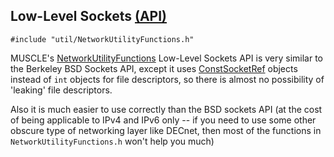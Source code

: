 ## Low-Level Sockets [(API)](https://public.msli.com/lcs/muscle/html/group__networkutilityfunctions.html)

```#include "util/NetworkUtilityFunctions.h"```

MUSCLE's [NetworkUtilityFunctions](https://public.msli.com/lcs/muscle/html/group__networkutilityfunctions.html) Low-Level Sockets API is very similar to the
Berkeley BSD Sockets API, except it uses [ConstSocketRef](https://public.msli.com/lcs/muscle/html/classmuscle_1_1ConstSocketRef.html)
objects instead of `int` objects for file descriptors,
so there is almost no possibility of 'leaking' file
descriptors.

Also it is much easier to use correctly than the BSD sockets API
(at the cost of being applicable to IPv4 and IPv6 only
-- if you need to use some other obscure type of networking
layer like DECnet, then most of the functions in `NetworkUtilityFunctions.h` won't help you much)
